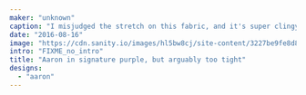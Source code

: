 ```yaml
---
maker: "unknown"
caption: "I misjudged the stretch on this fabric, and it's super clingy"
date: "2016-08-16"
image: "https://cdn.sanity.io/images/hl5bw8cj/site-content/3227be9fe8d84a9c1fa4891bb343571ec979a150-2048x2047.jpg"
intro: "FIXME_no_intro"
title: "Aaron in signature purple, but arguably too tight"
designs:
  - "aaron"
---
```


